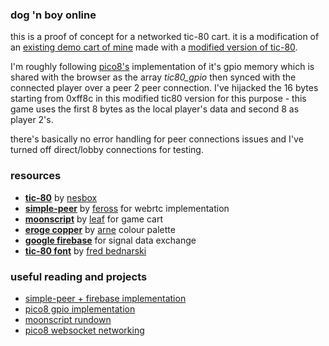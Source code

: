 ### dog 'n boy online
this is a proof of concept for a networked tic-80 cart. it is a modification of an [existing demo cart of mine](https://xhg.itch.io/dgnby) made with a [modified version of tic-80](repo_to_come_later).

I'm roughly following [pico8's](https://www.lexaloffle.com/pico-8.php?page=manual) implementation of it's gpio memory which is shared with the browser as the array *tic80_gpio* then synced with the connected player over a peer 2 peer connection. I've hijacked the 16 bytes starting from 0xff8c in this modified tic80 version for this purpose - this game uses the first 8 bytes as the local player's data and second 8 as player 2's.

there's basically no error handling for peer connections issues and I've turned off direct/lobby connections for testing.

### resources
- **[tic-80](https://github.com/nesbox/TIC-80)** by [nesbox](https://twitter.com/tic_computer)
- **[simple-peer](https://github.com/feross/simple-peer)** by [feross](https://twitter.com/feross) for webrtc implementation
- **[moonscript](https://github.com/leafo/moonscript/)** by [leaf](https://twitter.com/moonscript) for game cart
- **[eroge copper](https://lospec.com/palette-list/eroge-copper)** by [arne](https://twitter.com/AndroidArts) colour palette
- **[google firebase](https://firebase.google.com/)** for signal data exchange
- **[tic-80 font](https://fontstruct.com/fontstructions/show/1388526/tic-80-wide-font)** by [fred bednarski](https://twitter.com/FredBednarski)

### useful reading and projects 
- [simple-peer + firebase implementation](https://dev.to/rynobax_7/creating-a-multiplayer-game-with-webrtc)
- [pico8 gpio implementation](https://www.lexaloffle.com/bbs/?tid=3909)
- [moonscript rundown](https://github.com/leafo/moonscript/wiki/Learn-MoonScript-in-15-Minutes)
- [pico8 websocket networking](https://neopolita.itch.io/pico8com)